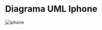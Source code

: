 # Diagrama UML Iphone

![iphone](https://github.com/user-attachments/assets/ef4d895f-5f00-4155-b99b-24017267d87a)

